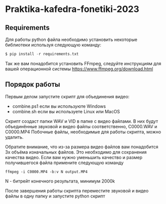 # Praktika-kafedra-fonetiki-2023

## Requirements
Для работы python файла необходимо установить некоторые библиотеки используя следующую команду:
```python
$ pip install -r requirements.txt
```

Так же вам понадобится установить FFmpeg, следуйте инструкциям для вашей операционной системы https://www.ffmpeg.org/download.html

## Порядок работы
Первым делом запустите скрипт для объединения видео:
- combine.ps1 если вы используюте Windows
- сombine.sh если вы используете Linux или MacOS

Скрипт создаст папки WAV и VID в папке с видео файлами. В них будут объединённые звуковой и видео файлы соответственно, С0000.WAV и С0000.MP4
Побочные файлы, необходимые для работы скрипта, можно удалить.

Обратите внимание, что из-за размера видео файлов вам понадобится 3x объёма изначальных файлов.
Это необходимо для сохранения качества видео. Если вам нужно уменьшить качество и размер получившегося файла примените следующую команду
```shell
ffmpeg -i C0000.MP4 -b:v N output.MP4
```
N - битрейт конечного результата, минимум 2000k

После завершения работы скрипта переместите звуковой и видео файлы в одну папку и запустите python скрипт
